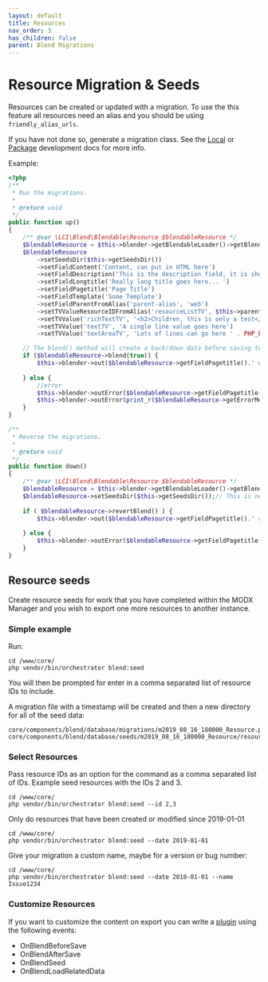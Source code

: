 ```yaml
---
layout: default
title: Resources
nav_order: 3
has_children: false
parent: Blend Migrations
---
```

# Resource Migration & Seeds

Resources can be created or updated with a migration. To use the this feature all resources need an alias and you should 
be using `friendly_alias_urls`.


If you have not done so, generate a migration class. See the [Local](../local-development.md) or 
[Package](../package-development.md) development docs for more info.

Example:

```php
<?php
/**
 * Run the migrations.
 *
 * @return void
 */
public function up()
{
    /** @var \LCI\Blend\Blendable\Resource $blendableResource */
    $blendableResource = $this->blender->getBlendableLoader()->getBlendableResource('some-resource-alias');
    $blendableResource
        ->setSeedsDir($this->getSeedsDir())
        ->setFieldContent('Content, can put in HTML here')
        ->setFieldDescription('This is the description field, it is short like 191 char')
        ->setFieldLongtitle('Really long title goes here... ')
        ->setFieldPagetitle('Page Title')
        ->setFieldTemplate('Some Template')
        ->setFieldParentFromAlias('parent-alias', 'web')
        ->setTVValueResourceIDFromAlias('resourceListTV', $this->parent_alias, 'web')
        ->setTVValue('richTextTV', '<h2>Children, this is only a test</h2>')
        ->setTVValue('textTV', 'A single line value goes here')
        ->setTVValue('textAreaTV', 'Lots of lines can go here ' . PHP_EOL . 'Line 2');

    // The blend() method will create a back/down data before saving to allow for easy revert with the revertBlend method
    if ($blendableResource->blend(true)) {
        $this->blender->out($blendableResource->getFieldPagetitle().' was saved correctly');
    
    } else {
        //error
        $this->blender->outError($blendableResource->getFieldPagetitle().' did not save correctly ');
        $this->blender->outError(print_r($blendableResource->getErrorMessages(), true), \LCI\Blend\Blender::VERBOSITY_DEBUG);
    }
}

/**
 * Reverse the migrations.
 *
 * @return void
 */
public function down()
{
    /** @var \LCI\Blend\Blendable\Resource $blendableResource */
    $blendableResource = $this->blender->getBlendableLoader()->getBlendableResource('some-resource-alias');
    $blendableResource->setSeedsDir($this->getSeedsDir());// This is needed to retrieve the down data
    
    if ( $blendableResource->revertBlend() ) {
        $this->blender->out($blendableResource->getFieldPagetitle().' resource has been reverted to '.$this->getSeedsDir());
    
    } else {
        $this->blender->outError($blendableResource->getFieldPagetitle().' resource was not reverted');
    }
}
```

## Resource seeds

Create resource seeds for work that you have completed within the MODX Manager and you wish to export one more resources
to another instance.

### Simple example

Run:
```
cd /www/core/
php vendor/bin/orchestrator blend:seed
```  
You will then be prompted for enter in a comma separated list of resource IDs to include.

A migration file with a timestamp will be created and then a new directory for all of the seed data:
```
core/components/blend/database/migrations/m2019_08_16_180000_Resource.php
core/components/blend/database/seeds/m2019_08_16_180000_Resource/resources
```

### Select Resources

Pass resource IDs as an option for the command as a comma separated list of IDs. Example seed resources with the IDs 2 and 3.
```
cd /www/core/
php vendor/bin/orchestrator blend:seed --id 2,3
```

Only do resources that have been created or modified since 2019-01-01  
```
cd /www/core/
php vendor/bin/orchestrator blend:seed --date 2019-01-01
```

Give your migration a custom name, maybe for a version or bug number:  
```
cd /www/core/
php vendor/bin/orchestrator blend:seed --date 2018-01-01 --name Issue1234
```

### Customize Resources

If you want to customize the content on export you can write a 
[plugin](https://docs.modx.com/revolution/2.x/developing-in-modx/basic-development/plugins) using the following events:

 - OnBlendBeforeSave
 - OnBlendAfterSave
 - OnBlendSeed
 - OnBlendLoadRelatedData
